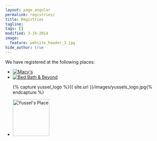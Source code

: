 ```yaml
---
layout: page_angular
permalink: registries/
title: Registries
tagline: 
tags: []
modified: 3-16-2014
image:
  feature: website_header_3.jpg
hide_author: true
---
```


We have registered at the following places:

<div id="registries" class="clearfix">

<ul>

<li><a rel="nofollow" target="_blank" href="http://www.macys.com/registry/wedding/guest/?registryId=2131217"><img alt="Macy's" title="Macy's" src="http://content.registry.theknot.com.s3.amazonaws.com/retailerImage19067d12-ada1-4c26-a003-d4fcbcb401e5.gif"></a></li>

<li><a rel="nofollow" target="_blank" href="http://www.bedbathandbeyond.com/store/giftregistry/view_registry_guest.jsp?pwsToken=&eventType=Wedding&registryId=6728124"><img alt="Bed Bath &amp; Beyond" title="Bed Bath &amp; Beyond" src="http://content.registry.theknot.com.s3.amazonaws.com/retailerImage5aa4f7d5-2039-4f93-8c31-c70181031363.gif"></a>
</li>

{% capture yussel_logo %}{{ site.url }}/images/yussels_logo.jpg{% endcapture %}
<li><a rel="nofollow" target="_blank" href="http://www.yusselsplace.com/gift-registry/diana-lee-11-8-14.html"><img alt="Yussel's Place" title="Yussel's Place" src="{{yussel_logo}}" style="width: 116px; height: auto;"></img></a>
</li>

<!-- <li><a rel="nofollow" target="_blank" href="http://www.yusselsplace.com/gift-registry/diana-lee-11-8-14.html">Yussel's Place Arts & Judaica</a>
</li> -->

</ul>

</div>
 